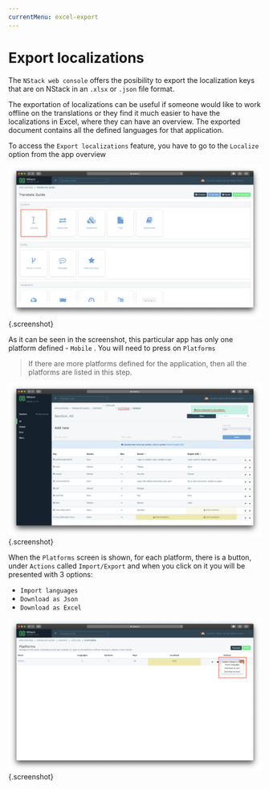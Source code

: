 ```yaml
---
currentMenu: excel-export
---
```


# Export localizations

The `NStack web console` offers the posibility to export the localization keys that are on NStack in an `.xlsx` or `.json` file format.

The exportation of localizations can be useful if someone would like to work offline on the translations or they find it much easier to have the localizations in Excel, where they can have an overview. The exported document contains all the defined languages for that application.

To access the `Export localizations` feature, you have to go to the `Localize` option from the app overview

![export1](../../images/Guides/Export/export1.png) {.screenshot}

As it can be seen in the screenshot, this particular app has only one platform defined - `Mobile` . You will need to press on `Platforms`

> If there are more platforms defined for the application, then all the platforms are listed in this step.

![export2](../../images/Guides/Export/export2.png) {.screenshot}

When the `Platforms` screen is shown, for each platform, there is a button, under `Actions` called `Import/Export` and when you click on it you will be presented with 3 options:

* `Import languages`
* `Download as Json`
* `Download as Excel`

![export3](../../images/Guides/Export/export3.png) {.screenshot}